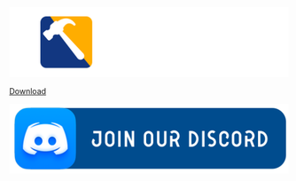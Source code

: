 [![alt text](https://github.com/dertwist/Hammer5Tools/blob/main/readme/header.png)](https://github.com/dertwist/Hammer5Tools)



[Download](https://discord.gg/JzcHMFbCEC)

[![alt text](https://github.com/dertwist/Hammer5Tools/blob/main/readme/discord_header.png)](https://discord.gg/DvCXEyhssd)

